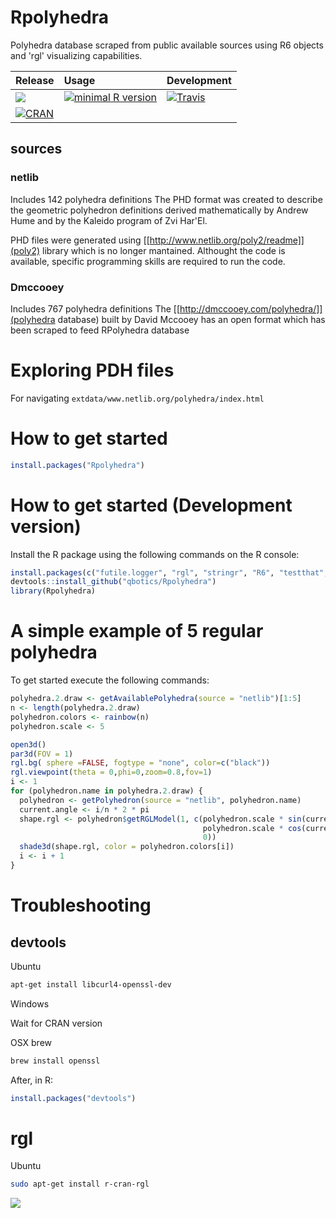  # Rpolyhedra

 Polyhedra database scraped from public available sources using R6 objects and 'rgl' visualizing capabilities. 
 
  | Release | Usage | Development |
|:--------|:------|:------------|
 [![](https://badges.ropensci.org/157_status.svg)](https://github.com/ropensci/onboarding/issues/157)| [![minimal R version](https://img.shields.io/badge/R%3E%3D-3.0.0-blue.svg)](https://cran.r-project.org/) | [![Travis](https://travis-ci.org/qbotics/Rpolyhedra.svg?branch=master)](https://travis-ci.org/qbotics/Rpolyhedra) |
| [![CRAN](http://www.r-pkg.org/badges/version/Rpolyhedra)](http://cran.r-project.org/package=Rpolyhedra) 

## sources 
### netlib
 Includes 142 polyhedra definitions
 The PHD format was created to describe the geometric polyhedron definitions derived mathematically by Andrew Hume and by the Kaleido program of Zvi Har'El.

 PHD files were generated using  [[http://www.netlib.org/poly2/readme]](poly2) library which is no longer mantained. Althought the code is available, specific programming skills are required to run the code.

### Dmccooey
Includes 767 polyhedra definitions 
The [[http://dmccooey.com/polyhedra/]](polyhedra database) built by David Mccooey has an open format which has been scraped to feed RPolyhedra database


# Exploring PDH files
For navigating
`extdata/www.netlib.org/polyhedra/index.html`

# How to get started
```R
install.packages("Rpolyhedra")
```

# How to get started (Development version)

Install the R package using the following commands on the R console:

```R
install.packages(c("futile.logger", "rgl", "stringr", "R6", "testthat", "devtools"))
devtools::install_github("qbotics/Rpolyhedra")
library(Rpolyhedra)
```

# A simple example of 5 regular polyhedra

To get started execute the following commands:

```R
polyhedra.2.draw <- getAvailablePolyhedra(source = "netlib")[1:5]
n <- length(polyhedra.2.draw)
polyhedron.colors <- rainbow(n)
polyhedron.scale <- 5

open3d()
par3d(FOV = 1)
rgl.bg( sphere =FALSE, fogtype = "none", color=c("black"))
rgl.viewpoint(theta = 0,phi=0,zoom=0.8,fov=1)
i <- 1
for (polyhedron.name in polyhedra.2.draw) {
  polyhedron <- getPolyhedron(source = "netlib", polyhedron.name)
  current.angle <- i/n * 2 * pi
  shape.rgl <- polyhedron$getRGLModel(1, c(polyhedron.scale * sin(current.angle),
                                           polyhedron.scale * cos(current.angle),
                                           0))
  shade3d(shape.rgl, color = polyhedron.colors[i])
  i <- i + 1
}

```

# Troubleshooting

## devtools
Ubuntu

```bash
apt-get install libcurl4-openssl-dev
```

Windows

Wait for CRAN version


OSX brew

```bash
brew install openssl
```
After, in R:

```R
install.packages("devtools")
```

# rgl

Ubuntu
```bash
sudo apt-get install r-cran-rgl
```


[![](https://badges.ropensci.org/157_status.svg)](https://github.com/ropensci/onboarding/issues/157)